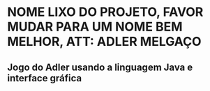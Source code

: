 # NOME LIXO DO PROJETO, FAVOR MUDAR PARA UM NOME BEM MELHOR, ATT: ADLER MELGAÇO

## Jogo do Adler usando a linguagem Java e interface gráfica
